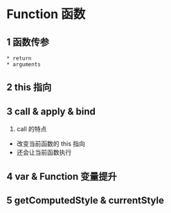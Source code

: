 # Function 函数

## 1 函数传参

    * return
    * arguments

## 2 this 指向

## 3 call & apply & bind

1. call 的特点

- 改变当前函数的 this 指向
- 还会让当前函数执行

## 4 var & Function 变量提升

## 5 getComputedStyle & currentStyle
